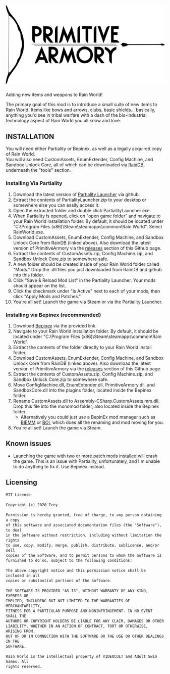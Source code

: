 # ![Primitive Armory Logo](/meta_resources/logo.png "Primitive Armory")

Adding new items and weapons to Rain World!

The primary goal of this mod is to introduce a small suite of new items to Rain World. Items like bows and arrows, clubs, basic shields... basically, anything you'd see in tribal warfare with a dash of the bio-industrial technology aspect of Rain World you all know and love.

## INSTALLATION
You will need either Partiality or Bepinex, as well as a legally acquired copy of Rain World.  
You will also need CustomAssets, EnumExtender, Config Machine, and Sandbox Unlock Core, all of which can be downloaded via [RainDB](https://www.raindb.net/), underneath the "tools" section.
### Installing Via Partiality
1. Download the latest version of [Partiality Launcher](https://github.com/PartialityModding/PartialityLauncher/releases) via github.
2. Extract the contents of PartialityLauncher.zip to your desktop or somewhere else you can easily access it.
3. Open the extracted folder and double click PartialityLauncher.exe.
4. When Partiality is opened, click on "open game folder" and navigate to your Rain World installation folder. By default, it should be located under "C:\Program Files (x86)\Steam\steamapps\common\Rain World". Select RainWorld.exe.
5. Download CustomAssets, EnumExtender, Config Machine, and Sandbox Unlock Core from RainDB (linked above). Also download the latest version of PrimitiveArmory via the [releases](https://github.com/Penguixia/PrimitiveArmory/releases) section of this Github page.
6. Extract the contents of CustomAssets.zip, Config Machine.zip, and Sandbox Unlock Core.zip to somewhere safe.
7. A new folder should be created inside of your Rain World folder called "Mods." Drop the .dll files you just downloaded from RainDB and github into this folder. 
8. Click "Save & Reload Mod List" in the Partiality Launcher. Your mods should appear on the list.
9. Click the checkmark under "Is Active" next to each of your mods, then click "Apply Mods and Patches."
10. You're all set! Launch the game via Steam or via the Partiality Launcher.

### Installing via Bepinex (recommended)
1. Download [Bepinex](https://drive.google.com/file/d/1WcCCsS3ABBdO1aX-iJGeqeE07YE4Qv88/view) via the provided link.
2. Navigate to your Rain World installation folder. By default, it should be located under "C:\Program Files (x86)\Steam\steamapps\common\Rain World".
3. Extract the contents of the folder directly to your Rain World install folder.
4. Download CustomAssets, EnumExtender, Config Machine, and Sandbox Unlock Core from RainDB (linked above). Also download the latest version of PrimitiveArmory via the [releases](https://github.com/Penguixia/PrimitiveArmory/releases) section of this Github page.
5. Extract the contents of CustomAssets.zip, Config Machine.zip, and Sandbox Unlock Core.zip to somewhere safe.
6. Move ConfigMachine.dll, EnumExtender.dll, PrimitiveArmory.dll, and SandboxCore.dll into the plugins folder, located inside the Bepinex folder. 
7. Rename CustomAssets.dll to Assembly-CSharp.CustomAssets.mm.dll. Drop this file into the monomod folder, also located inside the Bepinex folder.
	- Alternatively you could just use a BepinEx mod manager such as [BIEMM](https://github.com/PaperRonin/BIEMM/releases/) or [BOI](https://github.com/thalber/BOI/releases), which does all the renaming and mod moving for you.
8. You're all set! Launch the game via Steam.

## Known issues
- Launching the game with two or more patch mods installed will crash the game. This is an issue with Partiality, unfortunately, and I'm unable to do anything to fix it. Use Bepinex instead.

## Licensing
	MIT License
	
	Copyright (c) 2020 Icey
	
	Permission is hereby granted, free of charge, to any person obtaining a copy
	of this software and associated documentation files (the "Software"), to deal
	in the Software without restriction, including without limitation the rights
	to use, copy, modify, merge, publish, distribute, sublicense, and/or sell
	copies of the Software, and to permit persons to whom the Software is
	furnished to do so, subject to the following conditions:
	
	The above copyright notice and this permission notice shall be included in all
	copies or substantial portions of the Software.
	
	THE SOFTWARE IS PROVIDED "AS IS", WITHOUT WARRANTY OF ANY KIND, EXPRESS OR
	IMPLIED, INCLUDING BUT NOT LIMITED TO THE WARRANTIES OF MERCHANTABILITY,
	FITNESS FOR A PARTICULAR PURPOSE AND NONINFRINGEMENT. IN NO EVENT SHALL THE
	AUTHORS OR COPYRIGHT HOLDERS BE LIABLE FOR ANY CLAIM, DAMAGES OR OTHER
	LIABILITY, WHETHER IN AN ACTION OF CONTRACT, TORT OR OTHERWISE, ARISING FROM,
	OUT OF OR IN CONNECTION WITH THE SOFTWARE OR THE USE OR OTHER DEALINGS IN THE
	SOFTWARE.
	
	Rain World is the intellectual property of VIDEOCULT and Adult Swim Games. All
	rights reserved.
